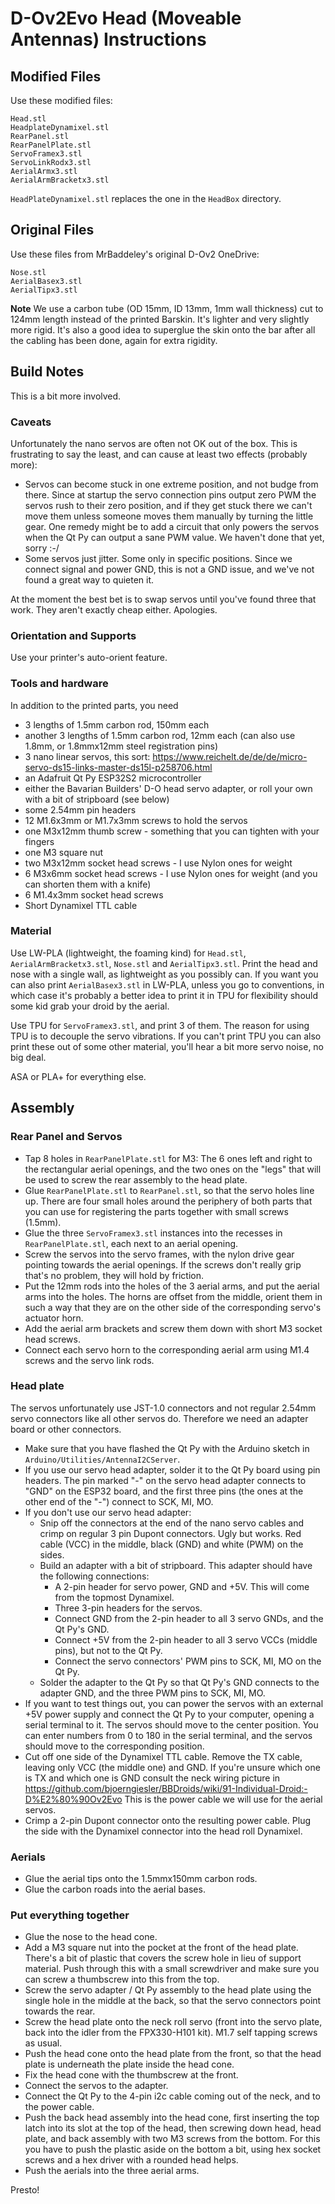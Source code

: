 # D-Ov2Evo Head (Moveable Antennas) Instructions

## Modified Files

Use these modified files:

```
Head.stl
HeadplateDynamixel.stl
RearPanel.stl
RearPanelPlate.stl
ServoFramex3.stl
ServoLinkRodx3.stl
AerialArmx3.stl
AerialArmBracketx3.stl
```

`HeadPlateDynamixel.stl` replaces the one in the `HeadBox` directory.

## Original Files

Use these files from MrBaddeley's original D-Ov2 OneDrive:

```
Nose.stl
AerialBasex3.stl
AerialTipx3.stl
```

**Note** We use a carbon tube (OD 15mm, ID 13mm, 1mm wall thickness) cut to 124mm length instead of the printed Barskin. It's lighter and very slightly more rigid. It's also a good idea to superglue the skin onto the bar after all the cabling has been done, again for extra rigidity.

## Build Notes

This is a bit more involved.

### Caveats

Unfortunately the nano servos are often not OK out of the box. This is frustrating to say the least, and can cause at least two effects (probably more):

* Servos can become stuck in one extreme position, and not budge from there. Since at startup the servo connection pins output zero PWM the servos rush to their zero position, and if they get stuck there we can't move them unless someone moves them manually by turning the little gear. One remedy might be to add a circuit that only powers the servos when the Qt Py can output a sane PWM value. We haven't done that yet, sorry :-/ 
* Some servos just jitter. Some only in specific positions. Since we connect signal and power GND, this is not a GND issue, and we've not found a great way to quieten it.

At the moment the best bet is to swap servos until you've found three that work. They aren't exactly cheap either. Apologies.

### Orientation and Supports

Use your printer's auto-orient feature.

### Tools and hardware

In addition to the printed parts, you need 
* 3 lengths of 1.5mm carbon rod, 150mm each
* another 3 lengths of 1.5mm carbon rod, 12mm each (can also use 1.8mm, or 1.8mmx12mm steel registration pins)
* 3 nano linear servos, this sort: https://www.reichelt.de/de/de/micro-servo-ds15-links-master-ds15l-p258706.html
* an Adafruit Qt Py ESP32S2 microcontroller
* either the Bavarian Builders' D-O head servo adapter, or roll your own with a bit of stripboard (see below)
* some 2.54mm pin headers
* 12 M1.6x3mm or M1.7x3mm screws to hold the servos
* one M3x12mm thumb screw - something that you can tighten with your fingers
* one M3 square nut
* two M3x12mm socket head screws - I use Nylon ones for weight
* 6 M3x6mm socket head screws - I use Nylon ones for weight (and you can shorten them with a knife)
* 6 M1.4x3mm socket head screws
* Short Dynamixel TTL cable

### Material

Use LW-PLA (lightweight, the foaming kind) for `Head.stl`, `AerialArmBracketx3.stl`, `Nose.stl` and `AerialTipx3.stl`. Print the head and nose with a single wall, as lightweight as you possibly can. If you want you can also print `AerialBasex3.stl` in LW-PLA, unless you go to conventions, in which case it's probably a better idea to print it in TPU for flexibility should some kid grab your droid by the aerial.

Use TPU for `ServoFramex3.stl`, and print 3 of them. The reason for using TPU is to decouple the servo vibrations. If you can't print TPU you can also print these out of some other material, you'll hear a bit more servo noise, no big deal.

ASA or PLA+ for everything else.

## Assembly

### Rear Panel and Servos

* Tap 8 holes in `RearPanelPlate.stl` for M3: The 6 ones left and right to the rectangular aerial openings, and the two ones on the "legs" that will be used to screw the rear assembly to the head plate.
* Glue `RearPanelPlate.stl` to `RearPanel.stl`, so that the servo holes line up. There are four small holes around the periphery of both parts that you can use for registering the parts together with small screws (1.5mm). 
* Glue the three `ServoFramex3.stl` instances into the recesses in `RearPanelPlate.stl`, each next to an aerial opening.
* Screw the servos into the servo frames, with the nylon drive gear pointing towards the aerial openings. If the screws don't really grip that's no problem, they will hold by friction.
* Put the 12mm rods into the holes of the 3 aerial arms, and put the aerial arms into the holes. The horns are offset from the middle, orient them in such a way that they are on the other side of the corresponding servo's actuator horn.
* Add the aerial arm brackets and screw them down with short M3 socket head screws.
* Connect each servo horn to the corresponding aerial arm using M1.4 screws and the servo link rods.

### Head plate

The servos unfortunately use JST-1.0 connectors and not regular 2.54mm servo connectors like all other servos do. Therefore we need an adapter board or other connectors.

* Make sure that you have flashed the Qt Py with the Arduino sketch in `Arduino/Utilities/AntennaI2CServer`.
* If you use our servo head adapter, solder it to the Qt Py board using pin headers. The pin marked "-" on the servo head adapter connects to "GND" on the ESP32 board, and the first three pins (the ones at the other end of the "-") connect to SCK, MI, MO.
* If you don't use our servo head adapter:
  * Snip off the connectors at the end of the nano servo cables and crimp on regular 3 pin Dupont connectors. Ugly but works. Red cable (VCC) in the middle, black (GND) and white (PWM) on the sides. 
  * Build an adapter with a bit of stripboard. This adapter should have the following connections:
    * A 2-pin header for servo power, GND and +5V. This will come from the topmost Dynamixel.
    * Three 3-pin headers for the servos.
    * Connect GND from the 2-pin header to all 3 servo GNDs, and the Qt Py's GND.
    * Connect +5V from the 2-pin header to all 3 servo VCCs (middle pins), but not to the Qt Py.
    * Connect the servo connectors' PWM pins to SCK, MI, MO on the Qt Py.
  * Solder the adapter to the Qt Py so that Qt Py's GND connects to the adapter GND, and the three PWM pins to SCK, MI, MO.
* If you want to test things out, you can power the servos with an external +5V power supply and connect the Qt Py to your computer, opening a serial terminal to it. The servos should move to the center position. You can enter numbers from 0 to 180 in the serial terminal, and the servos should move to the corresponding position.
* Cut off one side of the Dynamixel TTL cable. Remove the TX cable, leaving only VCC (the middle one) and GND. If you're unsure which one is TX and which one is GND consult the neck wiring picture in https://github.com/bjoerngiesler/BBDroids/wiki/91-Individual-Droid:-D%E2%80%90Ov2Evo This is the power cable we will use for the aerial servos.
* Crimp a 2-pin Dupont connector onto the resulting power cable. Plug the side with the Dynamixel connector into the head roll Dynamixel.

### Aerials

* Glue the aerial tips onto the 1.5mmx150mm carbon rods.
* Glue the carbon roads into the aerial bases.

### Put everything together

* Glue the nose to the head cone.
* Add a M3 square nut into the pocket at the front of the head plate. There's a bit of plastic that covers the screw hole in lieu of support material. Push through this with a small screwdriver and make sure you can screw a thumbscrew into this from the top.
* Screw the servo adapter / Qt Py assembly to the head plate using the single hole in the middle at the back, so that the servo connectors point towards the rear.
* Screw the head plate onto the neck roll servo (front into the servo plate, back into the idler from the FPX330-H101 kit). M1.7 self tapping screws as usual.
* Push the head cone onto the head plate from the front, so that the head plate is underneath the plate inside the head cone.
* Fix the head cone with the thumbscrew at the front.
* Connect the servos to the adapter.
* Connect the Qt Py to the 4-pin i2c cable coming out of the neck, and to the power cable.
* Push the back head assembly into the head cone, first inserting the top latch into its slot at the top of the head, then screwing down head, head plate, and back assembly with two M3 screws from the bottom. For this you have to push the plastic aside on the bottom a bit, using hex socket screws and a hex driver with a rounded head helps.
* Push the aerials into the three aerial arms.

Presto!




